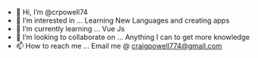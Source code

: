 - 👋 Hi, I’m @crpowell74
- 👀 I’m interested in ... Learning New Languages and creating apps
- 🌱 I’m currently learning ... Vue Js
- 💞️ I’m looking to collaborate on ... Anything I can to get more knowledge
- 📫 How to reach me ... Email me @ craigpowell774@gmail.com

<!---
crpowell74/crpowell74 is a ✨ special ✨ repository because its `README.md` (this file) appears on your GitHub profile.
You can click the Preview link to take a look at your changes.
--->
